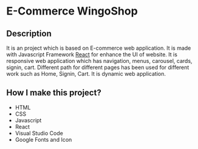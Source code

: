 # E-Commerce WingoShop
## Description 
It is an project which is based on E-commerce web application. It is made with Javascript Framework [React](https://beta.reactjs.org/) for enhance the UI of website. It is responsive web application which has navigation, menus, carousel, cards, signin, cart. Different path for different pages has been used for different work such as Home, Signin, Cart. It is dynamic web application. 
## How I make this project?
- HTML 
- CSS
- Javascript
- React
- Visual Studio Code
- Google Fonts and Icon
